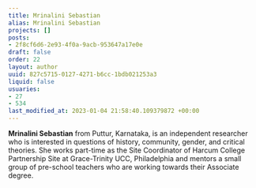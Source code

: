 ```yaml
---
title: Mrinalini Sebastian
alias: Mrinalini Sebastian
projects: []
posts:
- 2f8cf6d6-2e93-4f0a-9acb-953647a17e0e
draft: false
order: 22
layout: author
uuid: 827c5715-0127-4271-b6cc-1bdb021253a3
liquid: false
usuaries:
- 27
- 534
last_modified_at: 2023-01-04 21:58:40.109379872 +00:00
---
```


<p><strong>Mrinalini Sebastian</strong> from Puttur, Karnataka, is an independent researcher who is interested in questions of history, community, gender, and critical theories. She works part-time as the Site Coordinator of Harcum College Partnership Site at Grace-Trinity UCC, Philadelphia and mentors a small group of pre-school teachers who are working towards their Associate degree.</p>